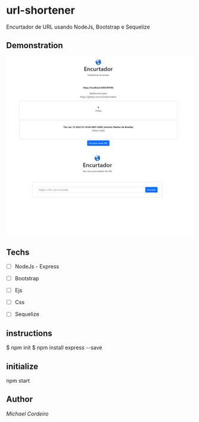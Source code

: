 # url-shortener
 Encurtador de URL usando NodeJs, Bootstrap e Sequelize


## Demonstration
<img src="./public/images/img1.PNG" alt="exemplo"> 
<img src="./public/images/img2.PNG" alt="exemplo"> 

## Techs 
* [ ] NodeJs - Express
* [ ] Bootstrap
* [ ] Ejs
* [ ] Css
* [ ] Sequelize


## instructions
$ npm init
$ npm install express --save

## initialize
npm start


## Author

*Michael Cordeiro*

